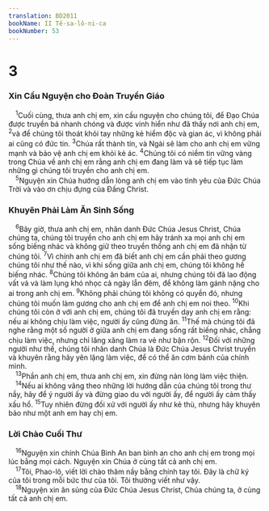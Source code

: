 ```yaml
---
translation: BD2011
bookName: II Tê-sa-lô-ni-ca 
bookNumber: 53
---
```


<div class="title"><h1>3</h1><h3>Xin Cầu Nguyện cho Ðoàn Truyền Giáo</h3></div>
<span class="verse 2te_3_1"> <sup>1</sup>Cuối cùng, thưa anh chị em, xin cầu nguyện cho chúng tôi, để Ðạo Chúa được truyền bá nhanh chóng và được vinh hiển như đã thấy nơi anh chị em, </span>
<span class="verse 2te_3_2"><sup>2</sup>và để chúng tôi thoát khỏi tay những kẻ hiểm độc và gian ác, vì không phải ai cũng có đức tin. </span>
<span class="verse 2te_3_3"><sup>3</sup>Chúa rất thành tín, và Ngài sẽ làm cho anh chị em vững mạnh và bảo vệ anh chị em khỏi kẻ ác. </span>
<span class="verse 2te_3_4"><sup>4</sup>Chúng tôi có niềm tin vững vàng trong Chúa về anh chị em rằng anh chị em đang làm và sẽ tiếp tục làm những gì chúng tôi truyền cho anh chị em.<br/></span>
<span class="verse 2te_3_5"> <sup>5</sup>Nguyện xin Chúa hướng dẫn lòng anh chị em vào tình yêu của Ðức Chúa Trời và vào ơn chịu đựng của Ðấng Christ.<br/></span>
<div class="title"><h3>Khuyên Phải Làm Ăn Sinh Sống</h3></div>
<span class="verse 2te_3_6"> <sup>6</sup>Bây giờ, thưa anh chị em, nhân danh Ðức Chúa Jesus Christ, Chúa chúng ta, chúng tôi truyền cho anh chị em hãy tránh xa mọi anh chị em sống biếng nhác và không giữ theo truyền thống anh chị em đã nhận từ chúng tôi. </span>
<span class="verse 2te_3_7"><sup>7</sup>Vì chính anh chị em đã biết anh chị em cần phải theo gương chúng tôi như thế nào, vì khi sống giữa anh chị em, chúng tôi không hề biếng nhác. </span>
<span class="verse 2te_3_8"><sup>8</sup>Chúng tôi không ăn bám của ai, nhưng chúng tôi đã lao động vất vả và làm lụng khó nhọc cả ngày lẫn đêm, để không làm gánh nặng cho ai trong anh chị em. </span>
<span class="verse 2te_3_9"><sup>9</sup>Không phải chúng tôi không có quyền đó, nhưng chúng tôi muốn làm gương cho anh chị em để anh chị em noi theo. </span>
<span class="verse 2te_3_10"><sup>10</sup>Khi chúng tôi còn ở với anh chị em, chúng tôi đã truyền dạy anh chị em rằng: nếu ai không chịu làm việc, người ấy cũng đừng ăn. </span>
<span class="verse 2te_3_11"><sup>11</sup>Thế mà chúng tôi đã nghe rằng một số người ở giữa anh chị em đang sống rất biếng nhác, chẳng chịu làm việc, nhưng chỉ lăng xăng làm ra vẻ như bận rộn. </span>
<span class="verse 2te_3_12"><sup>12</sup>Ðối với những người như thế, chúng tôi nhân danh Chúa là Ðức Chúa Jesus Christ truyền và khuyên rằng hãy yên lặng làm việc, để có thể ăn cơm bánh của chính mình.<br/></span>
<span class="verse 2te_3_13"> <sup>13</sup>Phần anh chị em, thưa anh chị em, xin đừng nản lòng làm việc thiện.<br/></span>
<span class="verse 2te_3_14"> <sup>14</sup>Nếu ai không vâng theo những lời hướng dẫn của chúng tôi trong thư nầy, hãy để ý người ấy và đừng giao du với người ấy, để người ấy cảm thấy xấu hổ. </span>
<span class="verse 2te_3_15"><sup>15</sup>Tuy nhiên đừng đối xử với người ấy như kẻ thù, nhưng hãy khuyên bảo như một anh em hay chị em.<br/></span>
<div class="title"><h3>Lời Chào Cuối Thư</h3></div>
<span class="verse 2te_3_16"> <sup>16</sup>Nguyện xin chính Chúa Bình An ban bình an cho anh chị em trong mọi lúc bằng mọi cách. Nguyện xin Chúa ở cùng tất cả anh chị em.<br/></span>
<span class="verse 2te_3_17"> <sup>17</sup>Tôi, Phao-lô, viết lời chào thăm nầy bằng chính tay tôi. Ðây là chữ ký của tôi trong mỗi bức thư của tôi. Tôi thường viết như vậy.<br/></span>
<span class="verse 2te_3_18"> <sup>18</sup>Nguyện xin ân sủng của Ðức Chúa Jesus Christ, Chúa chúng ta, ở cùng tất cả anh chị em.<br/></span>
